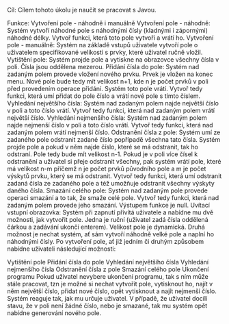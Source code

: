 Cíl:
Cílem tohoto úkolu je naučit se pracovat s Javou.

Funkce:
Vytvoření pole - náhodně i manuálně
Vytvoření pole - náhodně: Systém vytvoří náhodné pole s náhodnými čísly (kladnými i zápornými) náhodné délky. Vytvoř funkci, která toto pole vytvoří a vrátí ho.
Vytvoření pole - manuálně: Systém na základě vstupů uživatele vytvoří pole o uživatelem specifikované velikosti s prvky, které uživatel ručně vložil.
Vytištění pole: Systém projde pole a vytiskne na obrazovce všechny čísla v poli. Čísla jsou oddělena mezerou.
Přidání čísla do pole: Systém nad zadaným polem provede vložení nového prvku. Prvek je vložen na konec menu. Nové pole bude tedy mít velikost n+1, kde n je počet prvků v poli před provedením operace přidání. Systém toto pole vrátí. Vytvoř tedy funkci, která umí přidat do pole číslo a vrátí nové pole s tímto číslem.
Vyhledání největšího čísla: Systém nad zadaným polem najde největší číslo v poli a toto číslo vrátí. Vytvoř tedy funkci, která nad zadaným polem vrátí největší číslo.
Vyhledání nejmenšího čísla: Systém nad zadaným polem najde nejmenší číslo v poli a toto číslo vrátí. Vytvoř tedy funkci, která nad zadaným polem vrátí nejmenší číslo.
Odstranění čísla z pole: Systém umí ze zadaného pole odstranit zadané číslo popřípadě všechna tato čísla. Systém projde pole a pokud v něm najde číslo, které se má odstranit, tak ho odstraní. Pole tedy bude mít velikost n-1. Pokud je v poli více čísel k odstranění a uživatel si přeje odstranit všechny, pak systém vrátí pole, které má velikost n-m příčemž n je počet prvků původního pole a m je počet výskytů prvku, který se má odstranit. Vytvoř tedy funkci, která umí odstranit zadaná čísla ze zadaného pole a též umožňuje odstranit všechny výskyty daného čísla.
Smazání celého pole: Systém nad zadaným pole provede operaci smazání a to tak, že smaže celé pole. Vytvoř tedy funkci, která nad zadaným polem provede jeho smazání. Výstupem funkce je null.
Uvítací vstupní obrazovka:
Systém při zapnutí přivítá uživatele a nabídne mu dvě možnosti, jak vytvořit pole. Jedna je ruční (uživatel zadá čísla oddělená čárkou a zadávání ukončí enterem). Velikost pole je dynamická. Druhá možnost je nechat systém, ať sám vytvoří náhodně velké pole a naplní ho náhodnými čísly. Po vytvoření pole, ať již jedním či druhým způsobem nabídne uživateli následující možnosti:

Vytištění pole
Přidání čísla do pole
Vyhledání největšího čísla
Vyhledání nejmenšího čísla
Odstranění čísla z pole
Smazání celého pole
Ukončení programu
Pokud uživatel nevybere ukončení programu, tak s ním může stále pracovat, tzn je možné si nechat vytvořit pole, vytisknout ho, najít v něm největší číslo, přidat nové číslo, opět vytisknout a najít nejmenší číslo. Systém reaguje tak, jak mu určuje uživatel. V případě, že uživatel docílí stavu, že v poli není žádné číslo, nebo je smazané, tak mu systém opět nabídne generování nového pole.
